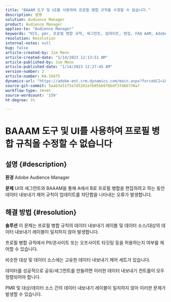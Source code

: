 ```yaml
---
title: "BAAAM 도구 및 UI를 사용하여 프로필 병합 규칙을 수정할 수 없습니다."
description: 설명
solution: Audience Manager
product: Audience Manager
applies-to: "Audience Manager"
keywords: "KCS, pmr, 프로필 병합 규칙, 세그먼트, 업데이트, 편집, FAQ AAM, Adobe Audience Manager, 수정할 수 없음, BAAAM 도구"
resolution: Resolution
internal-notes: null
bug: false
article-created-by: Jim Menn
article-created-date: "1/14/2023 12:13:51 AM"
article-published-by: Jim Menn
article-published-date: "1/14/2023 12:27:45 AM"
version-number: 2
article-number: KA-19475
dynamics-url: "https://adobe-ent.crm.dynamics.com/main.aspx?forceUCI=1&pagetype=entityrecord&etn=knowledgearticle&id=053c7d52-a093-ed11-aad1-6045bd0065f9"
source-git-commit: 5aab3a51f5a7d5281efb05bb976bdf3fd86730a7
workflow-type: tm+mt
source-wordcount: '159'
ht-degree: 1%

---
```


# BAAAM 도구 및 UI를 사용하여 프로필 병합 규칙을 수정할 수 없습니다

## 설명 {#description}


<b>환경</b>
Adobe Audience Manager

<b>문제</b>
UI의 세그먼트와 BAAAM을 통해 A에서 B로 프로필 병합을 편집하려고 하는 동안 데이터 내보내기 제어 규칙이 업데이트를 차단함을 나타내는 오류가 발생합니다.


## 해결 방법 {#resolution}


<b>솔루션</b>
이 문제는 프로필 병합 규칙의 데이터 내보내기 레이블 및 데이터 소스/대상의 데이터 내보내기 레이블이 일치하지 않아 발생합니다.

프로필 병합 규칙에서 PII/온사이트 또는 오프사이트 타깃팅 등을 허용하는지 여부를 제어할 수 있습니다.

비슷한 대상 및 데이터 소스에는 고유한 데이터 내보내기 제어 세트가 있습니다.

데이터를 성공적으로 공유/세그먼트를 만들려면 이러한 데이터 내보내기 컨트롤이 모두 정렬되어야 합니다.

PMR 및 대상/데이터 소스 간의 데이터 내보내기 레이블이 일치하지 않아 이러한 문제가 발생할 수 있습니다.
